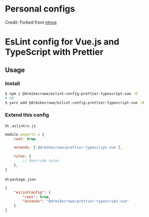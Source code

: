 # Personal configs

Credit:  Forked from [ntnyq](https://github.com/ntnyq/configs)

# EsLint config for Vue.js and TypeScript with Prettier

## Usage

### Install

```bash
$ npm i @drmikecrowe/eslint-config-prettier-typescript-vue -D
# OR
$ yarn add @drmikecrowe/eslint-config-prettier-typescript-vue -D
```

### Extend this config

in `.eslintrc.js`

```js
module.exports = {
    root: true,

    extends: ['@drmikecrowe/prettier-typescript-vue'],

    rules: {
        // Override rules
    },
}
```

in `package.json`

```json
{
    "eslintConfig": {
        "root": true,
        "extends": "@drmikecrowe/prettier-typescript-vue"
    }
}
```
